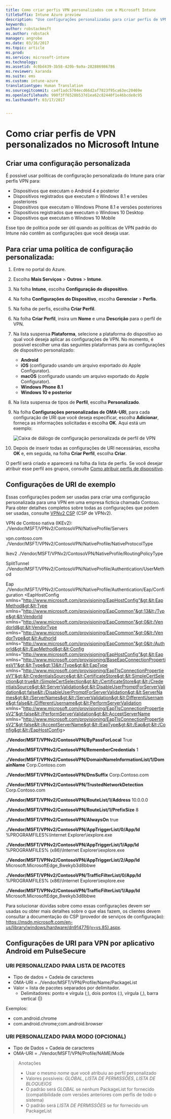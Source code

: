 ```yaml
---
title: Como criar perfis VPN personalizados com o Microsoft Intune
titleSuffix: Intune Azure preview
description: "Use configurações personalizadas para criar perfis de VPN no Intune."
keywords: 
author: robstackmsft
ms.author: robstack
manager: angrobe
ms.date: 03/16/2017
ms.topic: article
ms.prod: 
ms.service: microsoft-intune
ms.technology: 
ms.assetid: 4c0bd439-3b58-420b-9a9a-282886986786
ms.reviewer: karanda
ms.suite: ems
ms.custom: intune-azure
translationtype: Human Translation
ms.sourcegitcommit: ca4f1adc5704ecd66d2af7823f95ca63ec20469e
ms.openlocfilehash: 990f3ff6528b537d1ea62c82440f1e46bcde8c95
ms.lasthandoff: 03/17/2017


---
```


# <a name="how-to-create-custom-vpn-profiles-in-microsoft-intune"></a>Como criar perfis de VPN personalizados no Microsoft Intune

## <a name="create-a-custom-configuration"></a>Criar uma configuração personalizada
É possível usar políticas de configuração personalizada do Intune para criar perfis VPN para:

* Dispositivos que executam o Android 4 e posterior
* Dispositivos registrados que executam o Windows 8.1 e versões posteriores
* Dispositivos que executam o Windows Phone 8.1 e versões posteriores
* Dispositivos registrados que executam o Windows 10 Desktop 
* Dispositivos que executam o Windows 10 Mobile

Esse tipo de política pode ser útil quando as políticas de VPN padrão do Intune não contêm as configurações que você deseja usar.

## <a name="to-create-a-custom-configuration-policy"></a>Para criar uma política de configuração personalizada:

1. Entre no portal do Azure.
2. Escolha **Mais Serviços** > **Outros** > **Intune**.
3. Na folha **Intune**, escolha **Configuração do dispositivo**.
4. Na folha **Configurações do Dispositivo**, escolha **Gerenciar** > **Perfis**.
5. Na folha de perfis, escolha **Criar Perfil**.
6. Na folha **Criar Perfil**, insira um **Nome** e uma **Descrição** para o perfil de VPN.
7. Na lista suspensa **Plataforma**, selecione a plataforma do dispositivo ao qual você deseja aplicar as configurações de VPN. No momento, é possível escolher uma das seguintes plataformas para as configurações de dispositivo personalizado:
    - **Android**
    - **iOS** (configurado usando um arquivo exportado do Apple Configurator).
    - **macOS** (configurado usando um arquivo exportado do Apple Configurator).
    - **Windows Phone 8.1**
    - **Windows 10 e posterior**
6. Na lista suspensa de tipos de **Perfil**, escolha **Personalizado**.
7. Na folha **Configurações personalizadas de OMA-URI**, para cada configuração de URI que você deseja especificar, escolha **Adicionar**, forneça as informações solicitadas e escolha **OK**. Aqui está um exemplo:

   ![Caixa de diálogo de configuração personalizada de perfil de VPN](./media/Intune_Add_VPN_URI.png)

4.  Depois de inserir todas as configurações de URI necessárias, escolha **OK** e, em seguida, na folha **Criar Perfil**, escolha **Criar**.

O perfil será criado e aparecerá na folha da lista de perfis.
Se você desejar atribuir esse perfil aos grupos, consulte [Como atribuir perfis de dispositivo](how-to-assign-device-profiles.md).

## <a name="example-uri-settings"></a>Configurações de URI de exemplo

Essas configurações podem ser usadas para criar uma configuração personalizada para uma VPN em uma empresa fictícia chamada Contoso.
Para obter detalhes completos sobre todas as configurações que podem ser usadas, consulte [VPNv2 CSP](https://msdn.microsoft.com/en-us/library/windows/hardware/dn914776.aspx) (CSP de VPNv2).

VPN de Contoso nativa (IKEv2): ./Vendor/MSFT/VPNv2/ContosoVPN/NativeProfile/Servers

vpn.contoso.com ./Vendor/MSFT/VPNv2/ContosoVPN/NativeProfile/NativeProtocolType

Ikev2 ./Vendor/MSFT/VPNv2/ContosoVPN/NativeProfile/RoutingPolicyType

SplitTunnel ./Vendor/MSFT/VPNv2/ContosoVPN/NativeProfile/Authentication/UserMethod

Eap ./Vendor/MSFT/VPNv2/ContosoVPN/NativeProfile/Authentication/Eap/Configuration &lt;EapHostConfig xmlns="http://www.microsoft.com/provisioning/EapHostConfig"&gt;&lt;EapMethod&gt;&lt;Type xmlns="http://www.microsoft.com/provisioning/EapCommon"&gt;13&lt;/Type&gt;&lt;VendorId xmlns="http://www.microsoft.com/provisioning/EapCommon"&gt;0&lt;/VendorId&gt;&lt;VendorType xmlns="http://www.microsoft.com/provisioning/EapCommon"&gt;0&lt;/VendorType&gt;&lt;AuthorId xmlns="http://www.microsoft.com/provisioning/EapCommon"&gt;0&lt;/AuthorId&gt;&lt;/EapMethod&gt;&lt;Config xmlns="http://www.microsoft.com/provisioning/EapHostConfig"&gt;&lt;Eap xmlns="http://www.microsoft.com/provisioning/BaseEapConnectionPropertiesV1"&gt;&lt;Type&gt;13&lt;/Type&gt;&lt;EapType xmlns="http://www.microsoft.com/provisioning/EapTlsConnectionPropertiesV1"&gt;&lt;CredentialsSource&gt;&lt;CertificateStore&gt;&lt;SimpleCertSelection&gt;true&lt;/SimpleCertSelection&gt;&lt;/CertificateStore&gt;&lt;/CredentialsSource&gt;&lt;ServerValidation&gt;&lt;DisableUserPromptForServerValidation&gt;false&lt;/DisableUserPromptForServerValidation&gt;&lt;ServerNames&gt;&lt;/ServerNames&gt;&lt;/ServerValidation&gt;&lt;DifferentUsername&gt;false&lt;/DifferentUsername&gt;&lt;PerformServerValidation xmlns="http://www.microsoft.com/provisioning/EapTlsConnectionPropertiesV2"&gt;false&lt;/PerformServerValidation&gt;&lt;AcceptServerName xmlns="http://www.microsoft.com/provisioning/EapTlsConnectionPropertiesV2"&gt;false&lt;/AcceptServerName&gt;&lt;/EapType&gt;&lt;/Eap&gt;&lt;/Config&gt;&lt;/EapHostConfig&gt;

**./Vendor/MSFT/VPNv2/ContosoVPN/ByPassForLocal** True

**./Vendor/MSFT/VPNv2/ContosoVPN/RememberCredentials** 1

**./Vendor/MSFT/VPNv2/ContosoVPN/DomainNameInformationList/1/DomainName** Corp.Contoso.com

**./Vendor/MSFT/VPNv2/ContosoVPN/DnsSuffix** Corp.Contoso.com

**./Vendor/MSFT/VPNv2/ContosoVPN/TrustedNetworkDetection** Corp.Contoso.com

**./Vendor/MSFT/VPNv2/ContosoVPN/RouteList/1/Address** 10.0.0.0

**./Vendor/MSFT/VPNv2/ContosoVPN/RouteList/1/PrefixSize** 8

**./Vendor/MSFT/VPNv2/ContosoVPN/AlwaysOn** true

**./Vendor/MSFT/VPNv2/ContosoVPN/AppTriggerList/0/App/Id** %PROGRAMFILES%\Internet Explorer\iexplore.exe

**./Vendor/MSFT/VPNv2/ContosoVPN/AppTriggerList/1/App/Id** %PROGRAMFILES% (x86)\Internet Explorer\iexplore.exe

**./Vendor/MSFT/VPNv2/ContosoVPN/AppTriggerList/2/App/Id** Microsoft.MicrosoftEdge_8wekyb3d8bbwe

**./Vendor/MSFT/VPNv2/ContosoVPN/TrafficFilterList/0/App/Id** %PROGRAMFILES% (x86)\Internet Explorer\iexplore.exe

**./Vendor/MSFT/VPNv2/ContosoVPN/TrafficFilterList/1/App/Id** Microsoft.MicrosoftEdge_8wekyb3d8bbwe

Para solucionar dúvidas sobre como essas configurações devem ser usadas ou obter mais detalhes sobre o que elas fazem, os clientes devem consultar a documentação do CSP (provedor de serviços de configuração): https://msdn.microsoft.com/en-us/library/windows/hardware/dn914776(v=vs.85).aspx.

## <a name="uri-settings-for-android-per-app-vpn-on-pulsesecure"></a>Configurações de URI para VPN por aplicativo Android em PulseSecure
### <a name="custom-uri-for-package-list"></a>URI PERSONALIZADO PARA LISTA DE PACOTES
-  Tipo de dados = Cadeia de caracteres
-  OMA-URI = ./Vendor/MSFT/VPN/Profile/Name/PackageList
-  Valor = lista de pacotes separados por delimitador.
   - Delimitadores: ponto e vírgula (;), dois pontos (:), vírgula (,), barra vertical (|)

Exemplos:
- com.android.chrome
- com.android.chrome;com.android.browser

### <a name="custom-uri-for-mode-optional"></a>URI PERSONALIZADO PARA MODO (OPCIONAL)
- Tipo de Dados = Cadeia de caracteres
- OMA-URI = ./Vendor/MSFT/VPN/Profile/NAME/Mode

> Anotações
> - Usar o mesmo *nome* que você atribuiu ao perfil personalizado
> - Valores possíveis: *GLOBAL*, *LISTA DE PERMISSÕES*, *LISTA DE BLOQUEIOS*
> - O padrão será *GLOBAL* se nenhum PackageList for fornecido (compatibilidade com versões anteriores com perfis de todo o sistema)
> - O padrão será *LISTA DE PERMISSÕES* se for fornecido um PackageList




